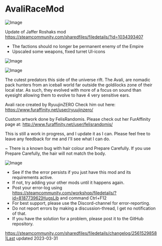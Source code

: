 # AvaliRaceMod

![Image](https://i.imgur.com/buuPQel.png)

Update of Jaffer Roshaks mod
https://steamcommunity.com/sharedfiles/filedetails/?id=1034393407

- The factions should no longer be permanent enemy of the Empire
- Upscaled some weapons, fixed turret UI-icons

![Image](https://i.imgur.com/pufA0kM.png)

	
![Image](https://i.imgur.com/Z4GOv8H.png)

The cutest predators this side of the universe rift.  The Avali, are nomadic pack hunters from an iceball world far outside the goldilocks zone of their local star. As such, they evolved with more of a focus on sound than eyesight allowing them to evolve to have 4 very sensitive ears.

Avali race created by RyuujinZERO
Check him out here: https://www.furaffinity.net/user/ryuujinzero/

Custom artwork done by FelisRandomis.
Please check out her FurAffinity page at: http://www.furaffinity.net/user/felisrandomis/
	
This is still a work in progress, and I update it as I can.
Please feel free to leave any feedback for me and I'll see what I can do.

~ There is a known bug with hair colour and Prepare Carefully.  If you use Prepare Carefully, the hair will not match the body.

![Image](https://i.imgur.com/PwoNOj4.png)



-  See if the the error persists if you just have this mod and its requirements active.
-  If not, try adding your other mods until it happens again.
-  Post your error-log using https://steamcommunity.com/workshop/filedetails/?id=818773962]HugsLib and command Ctrl+F12
-  For best support, please use the Discord-channel for error-reporting.
-  Do not report errors by making a discussion-thread, I get no notification of that.
-  If you have the solution for a problem, please post it to the GitHub repository.


https://steamcommunity.com/sharedfiles/filedetails/changelog/2561529858]Last updated 2023-03-31
